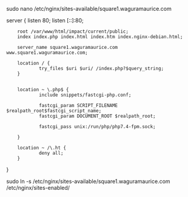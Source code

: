 sudo nano /etc/nginx/sites-available/square1.waguramaurice.com

server {
listen 80;
listen [::]:80;

        root /var/www/html/impact/current/public;
        index index.php index.html index.htm index.nginx-debian.html;

        server_name square1.waguramaurice.com www.square1.waguramaurice.com;

        location / {
                try_files $uri $uri/ /index.php?$query_string;
        }


        location ~ \.php$ {
                include snippets/fastcgi-php.conf;

                fastcgi_param SCRIPT_FILENAME $realpath_root$fastcgi_script_name;
                fastcgi_param DOCUMENT_ROOT $realpath_root;

                fastcgi_pass unix:/run/php/php7.4-fpm.sock;

        }

        location ~ /\.ht {
                deny all;
        }

}

sudo ln -s /etc/nginx/sites-available/square1.waguramaurice.com /etc/nginx/sites-enabled/
